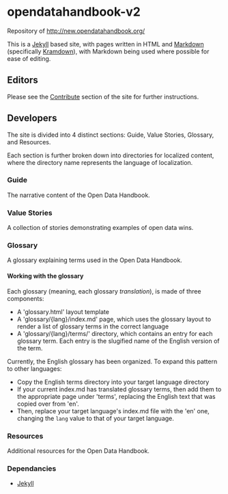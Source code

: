 # opendatahandbook-v2

Repository of http://new.opendatahandbook.org/

This is a [Jekyll](http://jekyllrb.com/) based site, with pages written in HTML and [Markdown](http://daringfireball.net/projects/markdown/syntax) (specifically [Kramdown](http://kramdown.gettalong.org/syntax.html)), with Markdown being used where possible for ease of editing.

## Editors

Please see the [Contribute](http://new.opendatahandbook.org/contribute/) section of the site for further instructions.

## Developers

The site is divided into 4 distinct sections: Guide, Value Stories, Glossary, and Resources.

Each section is further broken down into directories for localized content, where the directory name represents the language of localization.

### Guide

The narrative content of the Open Data Handbook.

### Value Stories

A collection of stories demonstrating examples of open data wins.

### Glossary

A glossary explaining terms used in the Open Data Handbook.

#### Working with the glossary

Each glossary (meaning, each glossary *translation*), is made of three components:

* A 'glossary.html' layout template
* A 'glossary/{lang}/index.md' page, which uses the glossary layout to render a list of glossary terms in the correct language
* A 'glossary/{lang}/terms/' directory, which contains an entry for each glossary term. Each entry is the slugified name of the English version of the term.

Currently, the English glossary has been organized. To expand this pattern to other languages:

* Copy the English terms directory into your target language directory
* If your current index.md has translated glossary terms, then add them to the appropriate page under 'terms', replacing the English text that was copied over from 'en'.
* Then, replace your target language's index.md file with the 'en' one, changing the `lang` value to that of your target language.

### Resources

Additional resources for the Open Data Handbook.

### Dependancies

* [Jekyll](http://jekyllrb.com/)
